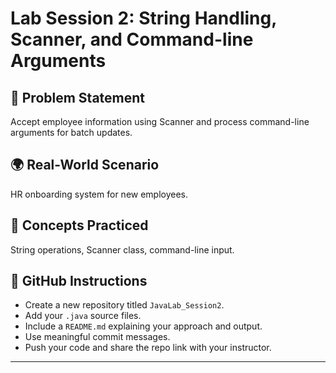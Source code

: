 # Lab Session 2: String Handling, Scanner, and Command-line Arguments

## 🎯 Problem Statement
Accept employee information using Scanner and process command-line arguments for batch updates.

## 🌍 Real-World Scenario
HR onboarding system for new employees.

## 🧠 Concepts Practiced
String operations, Scanner class, command-line input.

## 📂 GitHub Instructions
- Create a new repository titled `JavaLab_Session2`.
- Add your `.java` source files.
- Include a `README.md` explaining your approach and output.
- Use meaningful commit messages.
- Push your code and share the repo link with your instructor.

---
